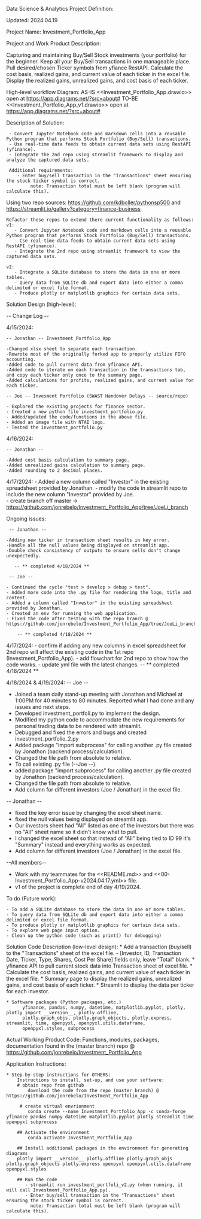  
Data Science & Analytics Project Definition:

Updated: 2024.04.19

Project Name: Investment_Portfolio_App

Project and Work Product Description: 

   Capturing and maintaining Buy/Sell Stock investments (your portfolio) for the beginner.
   Keep all your Buy/Sell transactions in one manageable place.
   Pull desired/chosen Ticker symbols from yfiance RestAPI. 
   Calculate the cost basis, realized gains, and current value of each ticker in the excel file.
   Display the realized gains, unrealized gains, and cost basis of each ticker.  
     
High-level workflow Diagram:
      AS-IS <<Investment_Portfolio_App.drawio>> open at https://app.diagrams.net/?src=about#
      TO-BE <<Investment_Portfolio_App_v1.drawio>> open at https://app.diagrams.net/?src=about#

Description of Solution: 
	
     - Convert Jupyter Notebook code and markdown cells into a reusable Python program that performs Stock Portfolio (Buy/Sell) transactions.
     - Use real-time data feeds to obtain current data sets using RestAPI (yfinance).
     - Integrate the 2nd repo using streamlit framework to display and analyze the captured data sets.

     Additional requirements:
        - Enter buy/sell transaction in the "Transactions" sheet ensuring the stock ticker symbol is correct.
             note: Transaction total must be left blank (program will calculate this).
      
     
 Using two repo sources: 
    https://github.com/kdboller/pythonsp500  and  https://streamlit.io/gallery?category=finance-business  
    
    Refactor these repos to extend there current functionality as follows:
    v1:
       - Convert Jupyter Notebook code and markdown cells into a reusable Python program that performs Stock Portfolio (Buy/Sell) transactions.
       - Cse real-time data feeds to obtain current data sets using RestAPI (yfinance).
       - Integrate the 2nd repo using streamlit framework to view the captured data sets.
 
    v2:
       - Integrate a SQLite database to store the data in one or more tables. 
       - Query data from SQLite db and export data into either a comma delimited or excel file format.
       - Produce plotly or matplotlib graphics for certain data sets.
       
              
Solution Design (high-level):

 -- Change Log --

4/15/2024: 

    -- Jonathan -- Investment_Portfolio_App

    -Changed xlsx sheet to separate each transaction.
    -Rewrote most of the originally forked app to properly utilize FIFO accounting.  
    -Added code to pull current data from yfinance API.
    -Added code to iterate on each transaction in the transactions tab, and copy each ticker only once to the summary page.
    -Added calculations for profits, realized gains, and current value for each ticker.

    -- Joe -- Invesment Portfolio (SWAST Handover Delays -- source/repo)

    - Explored the existing projects for finance sector.
    - Created a new python file investment_portfolio.py
    - Added/updated the code/functions in the above file.
    - Added an image file with NTAI logo.
    - Tested the investment_portfolio.py

4/16/2024:  

    -- Jonathan --

    -Added cost basis calculation to summary page.
    -Added unrealized gains calculation to summary page. 
    -Added rounding to 2 decimal places. 

4/17/2024: 
    - Added a new column called "Investor" in the existing spreadsheet provided by Jonathan.
    - modify the code in streamlit repo to include the new column "Investor"  provided by Joe.   
    - create branch off master -> https://github.com/jonrebelo/Investment_Portfolio_App/tree/JoeLi_branch    

Ongoing issues: 

     -- Jonathan --

    -Adding new ticker in transaction sheet results in key error. 
    -Handle all the null values being displayed on streamlit app. 
    -Double check consistency of outputs to ensure cells don't change unexpectedly. 
     
       -- ** completed 4/18/2024 **
     
     -- Joe --
     
    - Continued the cycle "test > develop > debug > test". 
    - Added more code into the .py file for rendering the logo, title and content.
    - Added a column called "Investor" in the existing spreadsheet provided by Jonathan.
    - Created an env for running the web application.
    - Fixed the code after testing with the repo branch @ https://github.com/jonrebelo/Investment_Portfolio_App/tree/JoeLi_branch 
   
        -- ** completed 4/18/2024 **
     
4/17/2024: 
    - confirm if adding any new columns in excel spreadsheet for 2nd repo will affect
      the existing code in the 1st repo (Investment_Portfolio_App).
    - add flowchart for 2nd repo to show how the code works.
    - update yml file with the latest changes.
       -- ** completed 4/18/2024 **

4/18/2024 & 4/19/2024:
-- Joe --
   - Joined a team daily stand-up meeting with Jonathan and Michael at 1:00PM for 40 minutes to 80 minutes. Reported what I had done and any issues and next steps.
   - Developed investment_portfoli.py to implement the design.
   - Modified my python code to accommodate the new requirements for personal trading data to be rendered with streamlit.
   - Debugged and fixed the errors and bugs and created investment_portfolio_2.py
   - Added package "import subprocess" for calling another .py file created by Jonathon (backend process/calculation).
   - Changed the file path from absolute to relative.
   - To call existing .py file (--Joe --).
   - added package "import subprocess" for calling another .py file created by Jonathon (backend process/calculation).
   - Changed the file path from absolute to relative.
   - Add column for different investors (Joe / Jonathan) in the excel file.

-- Jonathan --
   - fixed the key error issue by changing the excel sheet name.
   - fixed the null values being displayed on streamlit app.
   - Our investors sheet had "All" listed as one of the investors but there was no "All" sheet name so it didn't know what to pull.
   - I changed the excel sheet so that instead of "All" being tied to ID 99 it's "Summary" instead and everything works as expected.
   - Add column for different investors (Joe / Jonathan) in the excel file.

--All members--
   - Work with my teammates for the <<README.md>> and <<00-Investment_Portfolio_App-v2024.04.17.yml>> file.
   - v1 of the project is complete end of day 4/19/2024.

To do (Future work):
    
    - To add a SQLite database to store the data in one or more tables.
    - To query data from SQLite db and export data into either a comma delimited or excel file format.
    - To produce plotly or matplotlib graphics for certain data sets.
    - To explore web page input option.
    - Clean up the python code (such as print() for debugging)

Solution Code Description (low-level design): 
    * Add a transaction (buy/sell) to the "Transactions" sheet of the excel file.
        - [Investor, ID, Transaction Date, Ticker, Type, Shares, Cost Per Share] fields only, leave "Total" blank.
	* yfinance API to pull current stock data into Transaction sheet of excel file.
    * Calculate the cost basis, realized gains, and current value of each ticker in the excel file.
    * Summary page to display the realized gains, unrealized gains, and cost basis of each ticker.
    * Streamlit to display the data per ticker for each investor.

    * Software packages (Python packages, etc.)
          yfinance, pandas, numpy, datetime, matplotlib.pyplot, plotly, plotly import __version__, plotly.offline, 
          plotly.graph_objs, plotly.graph_objects, plotly.express, streamlit, time, openpyxl, openpyxl.utils.dataframe,
          openpyxl.styles, subprocess
	
Actual Working Product Code: 
    Functions, modules, packages, documentation found in the 
    (master branch) repo @ https://github.com/jonrebelo/Investment_Portfolio_App 
    
    
Application Instructions:

    * Step-by-step instructions for OTHERS:
        Instructions to install, set-up, and use your software:
        # obtain repo from github
            download the code from the repo (master branch) @ https://github.com/jonrebelo/Investment_Portfolio_App  
          
         # create virtual envrionment 
            conda create --name Investment_Portfolio_App -c conda-forge yfinance pandas numpy datetime matplotlib.pyplot plotly streamlit time openpyxl subprocess
          
        ## Activate the environment
            conda activate Investment_Portfolio_App

        ## Install additional packages in the environment for generating diagrams
        plotly import __version__ plotly.offline plotly.graph_objs plotly.graph_objects plotly.express openpyxl openpyxl.utils.dataframe openpyxl.styles
        
        ## Run the code
           - streamlit run investment_portfoli_v2.py (when running, it will call Investment_Portfolio_App.py).    
           - Enter buy/sell transaction in the "Transactions" sheet ensuring the stock ticker symbol is correct.
             note: Transaction total must be left blank (program will calculate this).
